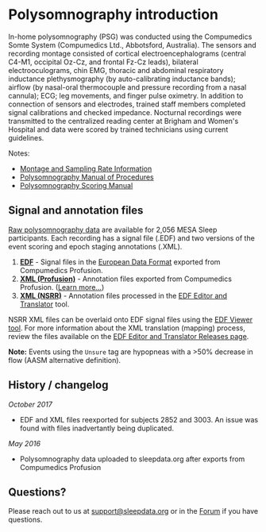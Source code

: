 # Polysomnography introduction

In-home polysomnography (PSG) was conducted using the Compumedics Somte System (Compumedics Ltd., Abbotsford, Australia). The sensors and recording montage consisted of cortical electroencephalograms (central C4-M1, occipital Oz-Cz, and frontal Fz-Cz leads), bilateral electrooculograms, chin EMG, thoracic and abdominal respiratory inductance plethysmography (by auto-calibrating inductance bands); airflow (by nasal-oral thermocouple and pressure recording from a nasal cannula); ECG; leg movements, and finger pulse oximetry. In addition to connection of sensors and electrodes, trained staff members completed signal calibrations and checked impedance.  Nocturnal recordings were transmitted to the centralized reading center at Brigham and Women's Hospital and data were scored by trained technicians using current guidelines.

Notes:

- [Montage and Sampling Rate Information](:pages_path:/equipment/montage-and-sampling-rate-information.md)
- [Polysomnography Manual of Procedures](:files_path:/documentation/MESA_Sleep_Polysomnography_Manual_of_Procedures.pdf)
- [Polysomnography Scoring Manual](:files_path:/documentation/MESA_Sleep_Polysomnography_Scoring_Manual.pdf)

## Signal and annotation files

[Raw polysomnography data](:files_path:/polysomnography) are available for 2,056 MESA Sleep participants. Each recording has a signal file (.EDF) and two versions of the event scoring and epoch staging annotations (.XML).

1. **[EDF](:files_path:/polysomnography/edfs)** - Signal files in the [European Data Format](http://www.edfplus.info/) exported from Compumedics Profusion.
2. **[XML (Profusion)](:files_path:/polysomnography/annotations-events-profusion)** - Annotation files exported from Compumedics Profusion. ([Learn more...](https://github.com/nsrr/edf-editor-translator/wiki/Compumedics-Annotation-Format))
3. **[XML (NSRR)](:files_path:/polysomnography/annotations-events-nsrr)** - Annotation files processed in the [EDF Editor and Translator](https://www.sleepdata.org/community/tools/12) tool.

NSRR XML files can be overlaid onto EDF signal files using the [EDF Viewer tool](https://sleepdata.org/community/tools/nsrr-edf-viewer). For more information about the XML translation (mapping) process, review the files available on the [EDF Editor and Translator Releases page](https://github.com/nsrr/edf-editor-translator/releases).

**Note:** Events using the `Unsure` tag are hypopneas with a >50% decrease in flow (AASM alternative definition).

## History / changelog

*October 2017*
- EDF and XML files reexported for subjects 2852 and 3003. An issue was found with files inadvertantly being duplicated.

*May 2016*
- Polysomnography data uploaded to sleepdata.org after exports from Compumedics Profusion

## Questions?

Please reach out to us at support@sleepdata.org or in the [Forum](https://sleepdata.org/forum) if you have questions.
